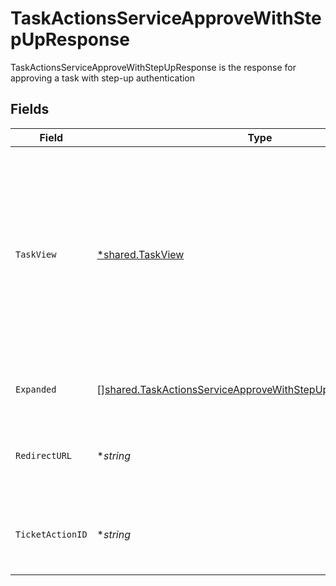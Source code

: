 # TaskActionsServiceApproveWithStepUpResponse

TaskActionsServiceApproveWithStepUpResponse is the response for approving a task with step-up authentication


## Fields

| Field                                                                                                                                                                                            | Type                                                                                                                                                                                             | Required                                                                                                                                                                                         | Description                                                                                                                                                                                      |
| ------------------------------------------------------------------------------------------------------------------------------------------------------------------------------------------------ | ------------------------------------------------------------------------------------------------------------------------------------------------------------------------------------------------ | ------------------------------------------------------------------------------------------------------------------------------------------------------------------------------------------------ | ------------------------------------------------------------------------------------------------------------------------------------------------------------------------------------------------ |
| `TaskView`                                                                                                                                                                                       | [*shared.TaskView](../../../pkg/models/shared/taskview.md)                                                                                                                                       | :heavy_minus_sign:                                                                                                                                                                               | Contains a task and JSONPATH expressions that describe where in the expanded array related objects are located. This view can be used to display a fully-detailed dashboard of task information. |
| `Expanded`                                                                                                                                                                                       | [][shared.TaskActionsServiceApproveWithStepUpResponseExpanded](../../../pkg/models/shared/taskactionsserviceapprovewithstepupresponseexpanded.md)                                                | :heavy_minus_sign:                                                                                                                                                                               | List of serialized related objects.                                                                                                                                                              |
| `RedirectURL`                                                                                                                                                                                    | **string*                                                                                                                                                                                        | :heavy_minus_sign:                                                                                                                                                                               | The redirect URL the client must visit to complete the step-up authentication.                                                                                                                   |
| `TicketActionID`                                                                                                                                                                                 | **string*                                                                                                                                                                                        | :heavy_minus_sign:                                                                                                                                                                               | The ID of the ticket (task) approve action created by this request.                                                                                                                              |